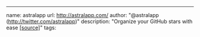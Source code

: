 ---
name: astralapp
url: http://astralapp.com/
author: "@astralapp (http://twitter.com/astralapp)"
description: "Organize your GitHub stars with ease [[source]](https://github.com/astralapp/astral)"
tags: